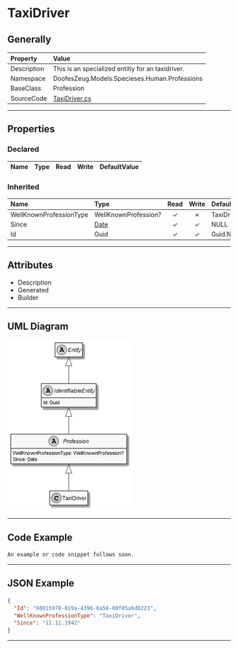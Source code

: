 ﻿# TaxiDriver

## Generally

|Property|Value|
|:-|:-|
|Description|This is an specialized entitiy for an taxidriver.|
|Namespace|DoofesZeug.Models.Specieses.Human.Professions|
|BaseClass|Profession|
|SourceCode|[TaxiDriver.cs](../../../../DoofesZeug.Library/Src/Models/Specieses/Human/Professions/TaxiDriver.cs)|

---

## Properties

### Declared

|Name|Type|Read|Write|DefaultValue|
|:---|:---|:--:|:---:|:-----------|

### Inherited

|Name|Type|Read|Write|DefaultValue|
|:---|:---|:--:|:---:|:-----------|
|WellKnownProfessionType|WellKnownProfession?|&#x2713;|&#x2717;|TaxiDriver|
|Since|[Date](../../Models/DoofesZeug.Models.DateAndTime/Date.md)|&#x2713;|&#x2713;|NULL|
|Id|Guid|&#x2713;|&#x2713;|Guid.NewGuid()|

---

## Attributes

- Description
- Generated
- Builder

---

## UML Diagram

![TaxiDriver.png](./TaxiDriver.png "TaxiDriver")

---

## Code Example

```cs
An example or code snippet follows soon.
```

---

## JSON Example

```json
{
  "Id": "60815978-019a-4396-8a56-00f05a6d8223",
  "WellKnownProfessionType": "TaxiDriver",
  "Since": "11.11.1942"
}
```

---

